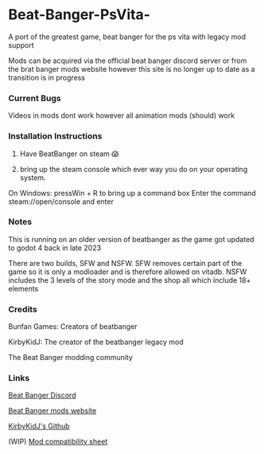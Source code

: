 # Beat-Banger-PsVita-
A port of the greatest game, beat banger for the ps vita with legacy mod support 

Mods can be acquired via the official beat banger discord server or from the brat banger mods website however this site is no longer up to date as a transition is in progress


### Current Bugs
Videos in mods dont work however all animation mods (should) work

### Installation Instructions
1. Have BeatBanger on steam 😱

2. bring up the steam console which ever way you do on your operating system.

On Windows:
  pressWin + R to bring up a command box
  Enter the command                       steam://open/console and enter 
  
### Notes
This is running on an older version of beatbanger as the game got updated to godot 4 back in late 2023

There are two builds, SFW and NSFW. SFW removes certain part of the game so it is only a modloader and is therefore allowed on vitadb. NSFW includes the 3 levels of the story mode and the shop all which include 18+ elements 


### Credits
Bunfan Games: Creators of beatbanger

KirbyKidJ: The creator of the beatbanger legacy mod

The Beat Banger modding community 

### Links

[Beat Banger Discord](https://discord.gg/beatbanger)

[Beat Banger mods website](https://mods.beatbanger.com/)

[KirbyKidJ's Github](https://github.com/KirbyKid256)

(WIP) [Mod compatibility sheet](https://docs.google.com/spreadsheets/d/1CTd_hSYfUu6HME95VpTPoaIcraqyYKCRfINEARivMIE/edit?usp=drivesdk)



